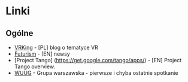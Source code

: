 Linki
============

Ogólne
------------
* [VRKing](http://vrking.pl/) - [PL] blog o tematyce VR
* [Futurism](http://futurism.com/arvr/) - [EN] newsy
* [Project Tango] (https://get.google.com/tango/apps/) - [EN] Project Tango overview.
* [WUUG](https://www.eventbrite.com/e/unity-user-group-in-warsaw-april-5-2016-registration-23052030243) - Grupa warszawska - pierwsze i chyba ostatnie spotkanie
